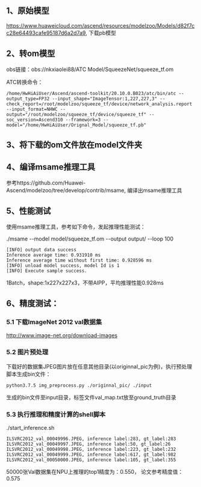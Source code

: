 ## 1、原始模型
https://www.huaweicloud.com/ascend/resources/modelzoo/Models/d82f7cc28e64493cafe95187d6a2d7a9, 下载pb模型

## 2、转om模型
obs链接：obs://nkxiaolei88/ATC Model/SqueezeNet/squeeze_tf.om

ATC转换命令：
```
/home/HwHiAiUser/Ascend/ascend-toolkit/20.10.0.B023/atc/bin/atc --output_type=FP32 --input_shape="ImageTensor:1,227,227,3" --check_report=/root/modelzoo/squeeze_tf/device/network_analysis.report --input_format=NHWC --output="/root/modelzoo/squeeze_tf/device/squeeze_tf" --soc_version=Ascend310 --framework=3 --model="/home/HwHiAiUser/Orignal_Model/squeeze_tf.pb" 
```

## 3、将下载的om文件放在model文件夹

## 4、编译msame推理工具
参考https://github.com/Huawei-Ascend/modelzoo/tree/develop/contrib/msame, 编译出msame推理工具

## 5、性能测试
使用msame推理工具，参考如下命令，发起推理性能测试： 

./msame --model model/squeeze_tf.om --output output/ --loop 100
```
[INFO] output data success
Inference average time: 0.931910 ms
Inference average time without first time: 0.928596 ms
[INFO] unload model success, model Id is 1
[INFO] Execute sample success.
```
1Batch，shape:1x227x227x3，不带AIPP，平均推理性能0.928ms

## 6、精度测试：

### 5.1 下载ImageNet 2012 val数据集
http://www.image-net.org/download-images

### 5.2 图片预处理
下载好的数据集JPEG图片放在任意其他目录(以originnal_pic为例)，执行预处理脚本生成bin文件：
```
python3.7.5 img_preprocess.py ./originnal_pic/ ./input
```
生成的bin文件至input目录，标签文件val_map.txt放至ground_truth目录

### 5.3 执行推理和精度计算的shell脚本
./start_inference.sh
```
ILSVRC2012_val_00049996.JPEG, inference label:283, gt_label:283
ILSVRC2012_val_00049997.JPEG, inference label:50, gt_label:26
ILSVRC2012_val_00049998.JPEG, inference label:223, gt_label:232
ILSVRC2012_val_00049999.JPEG, inference label:617, gt_label:982
ILSVRC2012_val_00050000.JPEG, inference label:105, gt_label:355
```
50000张Val数据集在NPU上推理的top1精度为：0.550， 论文参考精度值：0.575